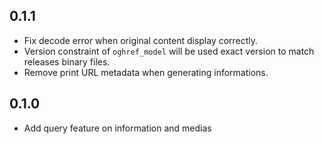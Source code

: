 ## 0.1.1

* Fix decode error when original content display correctly.
* Version constraint of `oghref_model` will be used exact version to match releases binary files.
* Remove print URL metadata when generating informations.

## 0.1.0

* Add query feature on information and medias
